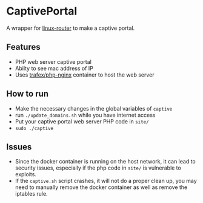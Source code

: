 # CaptivePortal
A wrapper for [linux-router](https://github.com/garywill/linux-router) to make a captive portal.

## Features ##

* PHP web server captive portal
* Abilty to see mac address of IP
* Uses [trafex/php-nginx](https://hub.docker.com/r/trafex/php-nginx) container to host the web server

## How to run ##
* Make the necessary changes in the global variables of `captive`
* run `./update_domains.sh` while you have internet access
* Put your captive portal web server PHP code in `site/`
* `sudo ./captive`

## Issues ##
* Since the docker container is running on the host network, it can lead to security issues, especially if the php code in `site/` is vulnerable to exploits.
* If the `captive.sh` script crashes, it will not do a proper clean up, you may need to manually remove the docker container as well as remove the iptables rule.
